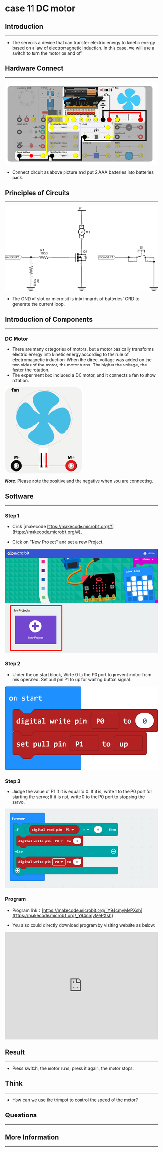 # case 11 DC motor 

## Introduction ##
---
- The servo is a device that can transfer electric energy to kinetic energy based on a law of electromagnetic induction. In this case, we will use a switch to turn the motor on and off.

## Hardware Connect ##
---
![](./images/rKbr0NQ.png)

- Connect circuit as above picture and put 2 AAA batteries into batteries pack.

## Principles of Circuits ##
---
![](./images/cBDx8Qv.png)

- The GND of slot on micro:bit is into innards of batteries' GND to generate the current loop.

## Introduction of Components ##
---
### DC Motor
- There are many categories of motors, but a motor basically transforms electric energy into kinetic energy according to the rule of electromagnetic induction. When the direct voltage was added on the two sides of the motor, the motor turns. The higher the voltage, the faster the rotation. 
- The experiment box included a DC motor, and it connects a fan to show rotation.

![](./images/case-13-4.png)

***Note:*** Please note the positive and the negative when you are connecting.

## Software
---
### Step 1

- Click [makecode https://makecode.microbit.org/#](https://makecode.microbit.org/#)。

- Click on "New Project" and set a new Project.

![](./images/t34k5Zb.png)


### Step 2

- Under the on start block, Wirte 0 to the P0 port to prevent motor from mis operated. Set pull pin P1 to up for waiting button signal.

![](./images/hHQ0Ayz.png)

### Step 3

- Judge the value of P1 if it is equal to 0. If it is, write 1 to the P0 port for starting the servo; If it is not, write 0 to the P0 port to stopping the servo.

![](./images/3UfQLdB.png)


### Program

- Program link：[https://makecode.microbit.org/_Y94cmyMePXsh](https://makecode.microbit.org/_Y94cmyMePXsh)

- You also could directly download program by visiting website as below:

<div style="position:relative;height:0;padding-bottom:70%;overflow:hidden;"><iframe style="position:absolute;top:0;left:0;width:100%;height:100%;" src="https://makecode.microbit.org/#pub:_Y94cmyMePXsh" frameborder="0" sandbox="allow-popups allow-forms allow-scripts allow-same-origin"></iframe></div>  


## Result
---
-  Press switch, the motor runs; press it again, the motor stops. 


## Think
---
- How can we use the trimpot to control the speed of the motor? 

## Questions
---


## More Information 
---

